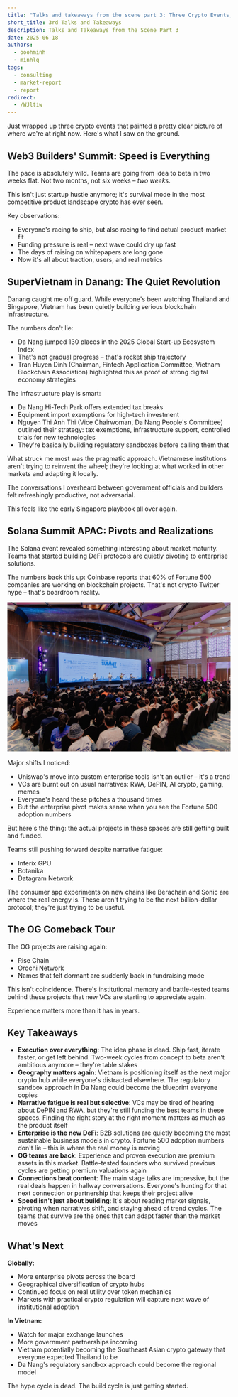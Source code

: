 ```yaml
---
title: "Talks and takeaways from the scene part 3: Three Crypto Events, One Reality Check"
short_title: 3rd Talks and Takeaways
description: Talks and Takeaways from the Scene Part 3
date: 2025-06-18
authors:
  - ooohminh
  - minhlq
tags:
  - consulting
  - market-report
  - report
redirect:
  - /WJltiw
---
```


Just wrapped up three crypto events that painted a pretty clear picture of where we're at right now. Here's what I saw on the ground.

## **Web3 Builders' Summit: Speed is Everything**

The pace is absolutely wild. Teams are going from idea to beta in two weeks flat. Not two months, not six weeks – *two weeks*.

This isn't just startup hustle anymore; it's survival mode in the most competitive product landscape crypto has ever seen.

Key observations:

- Everyone's racing to ship, but also racing to find actual product-market fit
- Funding pressure is real – next wave could dry up fast
- The days of raising on whitepapers are long gone
- Now it's all about traction, users, and real metrics

## **SuperVietnam in Danang: The Quiet Revolution**

Danang caught me off guard. While everyone's been watching Thailand and Singapore, Vietnam has been quietly building serious blockchain infrastructure.

The numbers don't lie:

- Da Nang jumped 130 places in the 2025 Global Start-up Ecosystem Index
- That's not gradual progress – that's rocket ship trajectory
- Tran Huyen Dinh (Chairman, Fintech Application Committee, Vietnam Blockchain Association) highlighted this as proof of strong digital economy strategies

The infrastructure play is smart:

- Da Nang Hi-Tech Park offers extended tax breaks
- Equipment import exemptions for high-tech investment
- Nguyen Thi Anh Thi (Vice Chairwoman, Da Nang People's Committee) outlined their strategy: tax exemptions, infrastructure support, controlled trials for new technologies
- They're basically building regulatory sandboxes before calling them that

What struck me most was the pragmatic approach. Vietnamese institutions aren't trying to reinvent the wheel; they're looking at what worked in other markets and adapting it locally.

The conversations I overheard between government officials and builders felt refreshingly productive, not adversarial.

This feels like the early Singapore playbook all over again.

## **Solana Summit APAC: Pivots and Realizations**

The Solana event revealed something interesting about market maturity. Teams that started building DeFi protocols are quietly pivoting to enterprise solutions.

The numbers back this up: Coinbase reports that 60% of Fortune 500 companies are working on blockchain projects. That's not crypto Twitter hype – that's boardroom reality.

![](assets/event3-1.webp)

Major shifts I noticed:

- Uniswap's move into custom enterprise tools isn't an outlier – it's a trend
- VCs are burnt out on usual narratives: RWA, DePIN, AI crypto, gaming, memes
- Everyone's heard these pitches a thousand times
- But the enterprise pivot makes sense when you see the Fortune 500 adoption numbers

But here's the thing: the actual projects in these spaces are still getting built and funded.

Teams still pushing forward despite narrative fatigue:

- Inferix GPU
- Botanika
- Datagram Network

The consumer app experiments on new chains like Berachain and Sonic are where the real energy is. These aren't trying to be the next billion-dollar protocol; they're just trying to be useful.

## **The OG Comeback Tour**

The OG projects are raising again:

- Rise Chain
- Orochi Network
- Names that felt dormant are suddenly back in fundraising mode

This isn't coincidence. There's institutional memory and battle-tested teams behind these projects that new VCs are starting to appreciate again.

Experience matters more than it has in years.

## **Key Takeaways**

- **Execution over everything**: The idea phase is dead. Ship fast, iterate faster, or get left behind. Two-week cycles from concept to beta aren't ambitious anymore – they're table stakes
- **Geography matters again**: Vietnam is positioning itself as the next major crypto hub while everyone's distracted elsewhere. The regulatory sandbox approach in Da Nang could become the blueprint everyone copies
- **Narrative fatigue is real but selective**: VCs may be tired of hearing about DePIN and RWA, but they're still funding the best teams in these spaces. Finding the right story at the right moment matters as much as the product itself
- **Enterprise is the new DeFi**: B2B solutions are quietly becoming the most sustainable business models in crypto. Fortune 500 adoption numbers don't lie – this is where the real money is moving
- **OG teams are back**: Experience and proven execution are premium assets in this market. Battle-tested founders who survived previous cycles are getting premium valuations again
- **Connections beat content**: The main stage talks are impressive, but the real deals happen in hallway conversations. Everyone's hunting for that next connection or partnership that keeps their project alive
- **Speed isn't just about building**: It's about reading market signals, pivoting when narratives shift, and staying ahead of trend cycles. The teams that survive are the ones that can adapt faster than the market moves

## **What's Next**

**Globally:**

- More enterprise pivots across the board
- Geographical diversification of crypto hubs
- Continued focus on real utility over token mechanics
- Markets with practical crypto regulation will capture next wave of institutional adoption

**In Vietnam:**

- Watch for major exchange launches
- More government partnerships incoming
- Vietnam potentially becoming the Southeast Asian crypto gateway that everyone expected Thailand to be
- Da Nang's regulatory sandbox approach could become the regional model

The hype cycle is dead. The build cycle is just getting started.